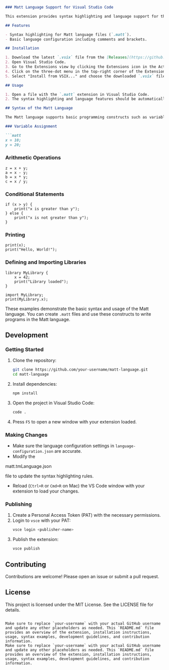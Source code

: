 ```markdown
### Matt Language Support for Visual Studio Code

This extension provides syntax highlighting and language support for the Matt programming language in Visual Studio Code.

## Features

- Syntax highlighting for Matt language files (`.matt`).
- Basic language configuration including comments and brackets.

## Installation

1. Download the latest `.vsix` file from the [Releases](https://github.com/your-username/matt-language/releases) page.
2. Open Visual Studio Code.
3. Go to the Extensions view by clicking the Extensions icon in the Activity Bar on the side of the window or by pressing `Ctrl+Shift+X`.
4. Click on the three-dot menu in the top-right corner of the Extensions view.
5. Select "Install from VSIX..." and choose the downloaded `.vsix` file.

## Usage

1. Open a file with the `.matt` extension in Visual Studio Code.
2. The syntax highlighting and language features should be automatically applied.

## Syntax of the Matt Language

The Matt language supports basic programming constructs such as variable assignments, arithmetic operations, conditional statements, and printing. Below are some examples of the syntax:

### Variable Assignment

```matt
x = 10;
y = 20;
```

### Arithmetic Operations

```matt
z = x + y;
a = x - y;
b = x * y;
c = x / y;
```

### Conditional Statements

```matt
if (x > y) {
    print("x is greater than y");
} else {
    print("x is not greater than y");
}
```

### Printing

```matt
print(x);
print("Hello, World!");
```

### Defining and Importing Libraries

```matt
library MyLibrary {
    x = 42;
    print("Library loaded");
}

import MyLibrary;
print(MyLibrary.x);
```

These examples demonstrate the basic syntax and usage of the Matt language. You can create `.matt` files and use these constructs to write programs in the Matt language.

## Development

### Getting Started

1. Clone the repository:
   ```sh
   git clone https://github.com/your-username/matt-language.git
   cd matt-language
   ```

2. Install dependencies:
   ```sh
   npm install
   ```

3. Open the project in Visual Studio Code:
   ```sh
   code .
   ```

4. Press `F5` to open a new window with your extension loaded.

### Making Changes

- Make sure the language configuration settings in `language-configuration.json` are accurate.
- Modify the 

matt.tmLanguage.json

 file to update the syntax highlighting rules.
- Reload (`Ctrl+R` or `Cmd+R` on Mac) the VS Code window with your extension to load your changes.

### Publishing

1. Create a Personal Access Token (PAT) with the necessary permissions.
2. Login to `vsce` with your PAT:
   ```sh
   vsce login <publisher-name>
   ```
3. Publish the extension:
   ```sh
   vsce publish
   ```

## Contributing

Contributions are welcome! Please open an issue or submit a pull request.

## License

This project is licensed under the MIT License. See the LICENSE file for details.
```

Make sure to replace `your-username` with your actual GitHub username and update any other placeholders as needed. This `README.md` file provides an overview of the extension, installation instructions, usage, syntax examples, development guidelines, and contribution information.
Make sure to replace `your-username` with your actual GitHub username and update any other placeholders as needed. This `README.md` file provides an overview of the extension, installation instructions, usage, syntax examples, development guidelines, and contribution information.
